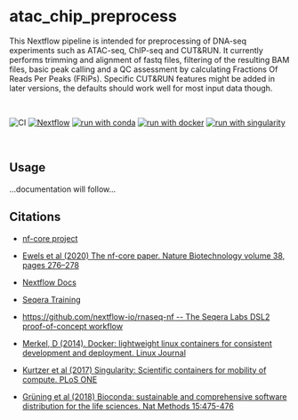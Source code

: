 # atac_chip_preprocess

This Nextflow pipeline is intended for preprocessing of DNA-seq
experiments such as ATAC-seq, ChIP-seq and CUT&RUN. It currently
performs trimming and alignment of fastq files, filtering of the
resulting BAM files, basic peak calling and a QC assessment by
calculating Fractions Of Reads Per Peaks (FRiPs). Specific CUT&RUN
features might be added in later versions, the defaults should work well
for most input data though.

<br>

![CI](https://github.com/ATpoint/atac_chip_preprocess/actions/workflows/basic_test.yml/badge.svg)
[![Nextflow](https://img.shields.io/badge/nextflow%20DSL2-%E2%89%A521.04.0-23aa62.svg?labelColor=000000)](https://www.nextflow.io/)
[![run with conda](http://img.shields.io/badge/run%20with-conda-3EB049?labelColor=000000&logo=anaconda)](https://docs.conda.io/en/latest/)
[![run with docker](https://img.shields.io/badge/run%20with-docker-0db7ed?labelColor=000000&logo=docker)](https://www.docker.com/)
[![run with singularity](https://img.shields.io/badge/run%20with-singularity-1d355c.svg?labelColor=000000)](https://sylabs.io/docs/)

<br>

## Usage

...documentation will follow...

## Citations

-   [nf-core project](https://nf-co.re/)

-   [Ewels et al (2020) The nf-core paper. Nature Biotechnology volume
    38, pages
    276–278](https://www.nature.com/articles/s41587-020-0439-x)

-   [Nextflow Docs](https://www.nextflow.io/docs/latest/index.html#)

-   [Seqera Training](https://seqera.io/training/)

-   [https://github.com/nextflow-io/rnaseq-nf -- The Seqera Labs DSL2
    proof-of-concept workflow](https://github.com/nextflow-io/rnaseq-nf)

-   [Merkel, D (2014). Docker: lightweight linux containers for
    consistent development and deployment. Linux
    Journal](https://dl.acm.org/doi/10.5555/2600239.2600241)

-   [Kurtzer et al (2017) Singularity: Scientific containers for
    mobility of compute. PLoS
    ONE](https://journals.plos.org/plosone/article?id=10.1371/journal.pone.0177459)

-   [Grüning et al (2018) Bioconda: sustainable and comprehensive
    software distribution for the life sciences. Nat Methods
    15:475-476](https://www.nature.com/articles/s41592-018-0046-7)
